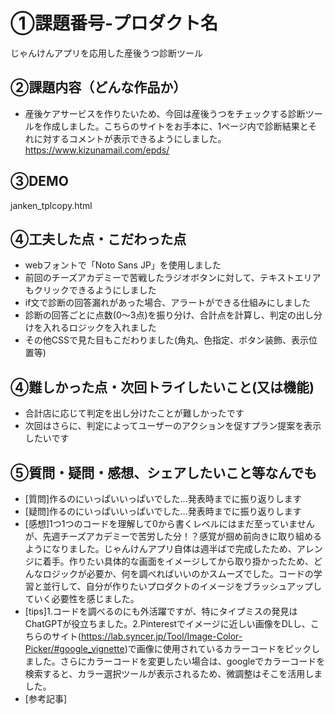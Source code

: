 # ①課題番号-プロダクト名

じゃんけんアプリを応用した産後うつ診断ツール

## ②課題内容（どんな作品か）
- 産後ケアサービスを作りたいため、今回は産後うつをチェックする診断ツールを作成しました。こちらのサイトをお手本に、1ページ内で診断結果とそれに対するコメントが表示できるようにしました。
https://www.kizunamail.com/epds/

## ③DEMO
janken_tplcopy.html

## ④工夫した点・こだわった点
- webフォントで「Noto Sans JP」を使用しました
- 前回のチーズアカデミーで苦戦したラジオボタンに対して、テキストエリアもクリックできるようにしました
- if文で診断の回答漏れがあった場合、アラートができる仕組みにしました
- 診断の回答ごとに点数(0〜3点)を振り分け、合計点を計算し、判定の出し分けを入れるロジックを入れました
- その他CSSで見た目もこだわりました(角丸、色指定、ボタン装飾、表示位置等)

## ④難しかった点・次回トライしたいこと(又は機能)
- 合計店に応じて判定を出し分けたことが難しかったです
- 次回はさらに、判定によってユーザーのアクションを促すプラン提案を表示したいです

## ⑤質問・疑問・感想、シェアしたいこと等なんでも
- [質問]作るのにいっぱいいっぱいでした...発表時までに振り返りします
- [疑問]作るのにいっぱいいっぱいでした...発表時までに振り返りします
- [感想]1つ1つのコードを理解して0から書くレベルにはまだ至っていませんが、先週チーズアカデミーで苦労した分！？感覚が掴め前向きに取り組めるようになりました。じゃんけんアプリ自体は週半ばで完成したため、アレンジに着手。作りたい具体的な画面をイメージしてから取り掛かったため、どんなロジックが必要か、何を調べればいいのかスムーズでした。コードの学習と並行して、自分が作りたいプロダクトのイメージをブラッシュアップしていく必要性を感じました。
- [tips]1.コードを調べるのにも外活躍ですが、特にタイプミスの発見はChatGPTが役立ちました。2.Pinterestでイメージに近しい画像をDLし、こちらのサイト(https://lab.syncer.jp/Tool/Image-Color-Picker/#google_vignette)で画像に使用されているカラーコードをピックしました。さらにカラーコードを変更したい場合は、googleでカラーコードを検索すると、カラー選択ツールが表示されるため、微調整はそこを活用しました。
- [参考記事]

